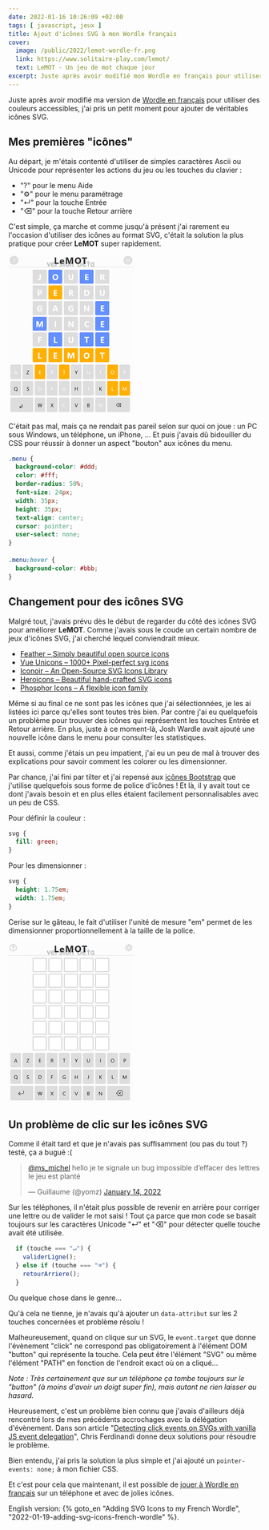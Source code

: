 ```yaml
---
date: 2022-01-16 10:26:09 +02:00
tags: [ javascript, jeux ]
title: Ajout d'icônes SVG à mon Wordle français
cover:
  image: /public/2022/lemot-wordle-fr.png
  link: https://www.solitaire-play.com/lemot/
  text: LeMOT - Un jeu de mot chaque jour
excerpt: Juste après avoir modifié mon Wordle en français pour utiliser des couleurs accessibles, j'ai pris un petit moment pour ajouter de véritables icônes SVG.
---
```


Juste après avoir modifié ma version de [Wordle en français](https://www.solitaire-play.com/lemot/) pour utiliser des couleurs accessibles, j'ai pris un petit moment pour ajouter de véritables icônes SVG.


## Mes premières "icônes"

Au départ, je m'étais contenté d'utiliser de simples caractères Ascii ou Unicode pour représenter les actions du jeu ou les touches du clavier :

* "?" pour le menu Aide
* "⚙" pour le menu paramétrage
* "↵" pour la touche Entrée
* "⌫" pour la touche Retour arrière

C'est simple, ça marche et comme jusqu'à présent j'ai rarement eu l'occasion d'utiliser des icônes au format SVG, c'était la solution la plus pratique pour créer **LeMOT** super rapidement.

![Les icônes d'origine](/public/2022/lemot-apres.png "Les «icônes» d'origine")

C'était pas mal, mais ça ne rendait pas pareil selon sur quoi on joue : un PC sous Windows, un téléphone, un iPhone, ... Et puis j'avais dû bidouiller du CSS pour réussir à donner un aspect "bouton" aux icônes du menu.

```css
.menu {
  background-color: #ddd;
  color: #fff;
  border-radius: 50%;
  font-size: 24px;
  width: 35px;
  height: 35px;
  text-align: center;
  cursor: pointer;
  user-select: none;
}

.menu:hover {
  background-color: #bbb;
}
```


## Changement pour des icônes SVG

Malgré tout, j'avais prévu dès le début de regarder du côté des icônes SVG pour améliorer **LeMOT**. Comme j'avais sous le coude un certain nombre de jeux d'icônes SVG, j'ai cherché lequel conviendrait mieux.

* [Feather – Simply beautiful open source icons](https://feathericons.com/)
* [Vue Unicons – 1000+ Pixel-perfect svg icons](https://antonreshetov.github.io/vue-unicons/)
* [Iconoir – An Open-Source SVG Icons Library](https://iconoir.com/)
* [Heroicons – Beautiful hand-crafted SVG icons](https://heroicons.com/)
* [Phosphor Icons – A flexible icon family](https://phosphoricons.com/)

Même si au final ce ne sont pas les icônes que j'ai sélectionnées, je les ai listées ici parce qu'elles sont toutes très bien. Par contre j'ai eu quelquefois un problème pour trouver des icônes qui représentent les touches Entrée et Retour arrière. En plus, juste à ce moment-là, Josh Wardle avait ajouté une nouvelle icône dans le menu pour consulter les statistiques.

Et aussi, comme j'étais un peu impatient, j'ai eu un peu de mal à trouver des explications pour savoir comment les colorer ou les dimensionner.

Par chance, j'ai fini par tilter et j'ai repensé aux [icônes Bootstrap](https://icons.getbootstrap.com/) que j'utilise quelquefois sous forme de police d'icônes ! Et là, il y avait tout ce dont j'avais besoin et en plus elles étaient facilement personnalisables avec un peu de CSS.

Pour définir la couleur :

```css
svg {
  fill: green;
}
```

Pour les dimensionner :

```css
svg {
  height: 1.75em;
  width: 1.75em;
}
```

Cerise sur le gâteau, le fait d'utiliser l'unité de mesure "em" permet de les dimensionner proportionnellement à la taille de la police.

![Les icônes SVG](/public/2022/lemot-icones-svg.png "Les icônes SVG")


## Un problème de clic sur les icônes SVG

Comme il était tard et que je n'avais pas suffisamment (ou pas du tout ?) testé, ça a bugué :(

<blockquote class="twitter-tweet"><p lang="fr" dir="ltr"><a href="https://twitter.com/ms_michel?ref_src=twsrc%5Etfw">@ms_michel</a> hello je te signale un bug impossible d’effacer des lettres le jeu est planté</p>&mdash; Guillaume (@yomz) <a href="https://twitter.com/yomz/status/1481782505309192194?ref_src=twsrc%5Etfw">January 14, 2022</a></blockquote> <script async src="https://platform.twitter.com/widgets.js" charset="utf-8"></script>

Sur les téléphones, il n'était plus possible de revenir en arrière pour corriger une lettre ou de valider le mot saisi ! Tout ça parce que mon code se basait toujours sur les caractères Unicode "↵" et "⌫" pour détecter quelle touche avait été utilisée.

```js
  if (touche === "↵") {
    validerLigne();
  } else if (touche === "⌫") {
    retourArriere();
  }
```

Ou quelque chose dans le genre...

Qu'à cela ne tienne, je n'avais qu'à ajouter un `data-attribut` sur les 2 touches concernées et problème résolu !

Malheureusement, quand on clique sur un SVG, le `event.target` que donne l'évènement "click" ne correspond pas obligatoirement à l'élément DOM "button" qui représente la touche. Cela peut être l'élément "SVG" ou même l'élément "PATH" en fonction de l'endroit exact où on a cliqué...

*Note : Très certainement que sur un téléphone ça tombe toujours sur le "button" (à moins d'avoir un doigt super fin), mais autant ne rien laisser au hasard.*

Heureusement, c'est un problème bien connu que j'avais d'ailleurs déjà rencontré lors de mes précédents accrochages avec la délégation d'évènement. Dans son article "[Detecting click events on SVGs with vanilla JS event delegation](https://gomakethings.com/detecting-click-events-on-svgs-with-vanilla-js-event-delegation/)", Chris Ferdinandi donne deux solutions pour résoudre le problème.

Bien entendu, j'ai pris la solution la plus simple et j'ai ajouté un `pointer-events: none;` à mon fichier CSS.

Et c'est pour cela que maintenant, il est possible de [jouer à Wordle en français](https://www.solitaire-play.com/lemot/) sur un téléphone et avec de jolies icônes.


<div class="encart">

English version: {% goto_en "Adding SVG Icons to my French Wordle", "2022-01-19-adding-svg-icons-french-wordle" %}.

</div>
